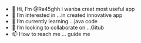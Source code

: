- 👋 Hi, I’m @Ra45ghh i wanba creat most useful app
- 👀 I’m interested in ...in created innovative app
- 🌱 I’m currently learning ...java code
- 💞️ I’m looking to collaborate on ...Gitub
- 📫 How to reach me ... guide me

<!---
Ra45ghh/Ra45ghh is a ✨ special ✨ repository because its `README.md` (this file) appears on your GitHub profile.
You can click the Preview link to take a look at your changes.
--->
